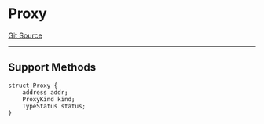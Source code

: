 # Proxy
[Git Source](https://github.com/metacontract/mc/blob/20ed737f21a46d89afffe1322a75b1ecfcacff9a/src/devkit/core/Proxy.sol)

---------------------
Support Methods
-----------------------


```solidity
struct Proxy {
    address addr;
    ProxyKind kind;
    TypeStatus status;
}
```

